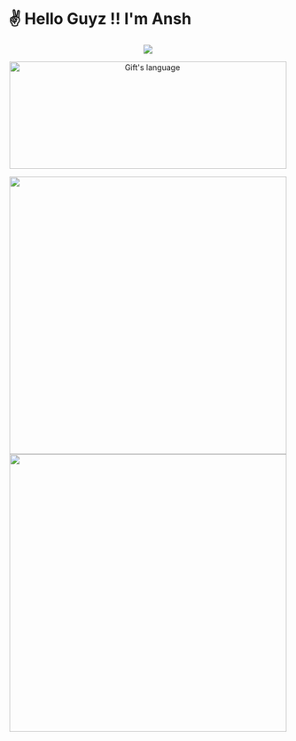 <h1 align="left" id="macropower-title">✌️ Hello Guyz !! I'm Ansh</h1>

<p align="center">  
  <img src="https://github-profile-trophy.vercel.app/?username=anshgeez31&theme=onedark&row=1&column=7" />
</p>

<p align="center">
  <img src="https://github-readme-stats.vercel.app/api/top-langs?username=anshgeez31&show_icons=true&locale=en&layout=compact&theme=dark" alt="Gift's language" height="193px"  width="500px" />
</p>


<p align="center">
  <img src="https://github-readme-streak-stats.herokuapp.com/?user=anshgeez31&theme=dark" width="500px"/>
  <img src="https://github-readme-stats.vercel.app/api?username=anshgeez31&show_icons=true&theme=dark" width="500px"/>
</p>
